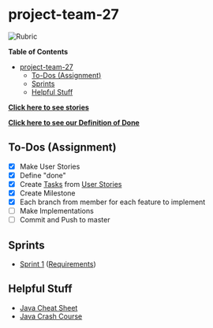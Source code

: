 # project-team-27

![Rubric](https://i.imgur.com/wcwDS3r.png)

**Table of Contents**

- [project-team-27](#project-team-27)
	- [To-Dos (Assignment)](#to-dos-assignment)
	- [Sprints](#sprints)
	- [Helpful Stuff](#helpful-stuff)

[**Click here to see stories**](https://github.com/cs361fall2018/project-team-27/wiki/User-Stories)

[**Click here to see our Definition of Done**](https://github.com/cs361fall2018/project-team-27/wiki/Definition-of-Done)

## To-Dos (Assignment)

- [x] Make User Stories
- [x] Define "done"
- [x] Create [Tasks](https://github.com/cs361fall2018/project-team-27/issues) from [User Stories](https://github.com/cs361fall2018/project-team-27/wiki/User-Stories)
- [x] Create Milestone
- [x] Each branch from member for each feature to implement
- [ ] Make Implementations
- [ ] Commit and Push to master

## Sprints

- [Sprint 1](https://cs361fall2018.github.io/assignments/sprint1/) ([Requirements](https://cs361fall2018.github.io/docs/battleship-requirements.pdf))

## Helpful Stuff

- [Java Cheat Sheet](https://introcs.cs.princeton.edu/java/11cheatsheet/)
- [Java Crash Course](http://www.cs.rpi.edu/courses/fall02/netprog/notes/javaintro.pdf)
